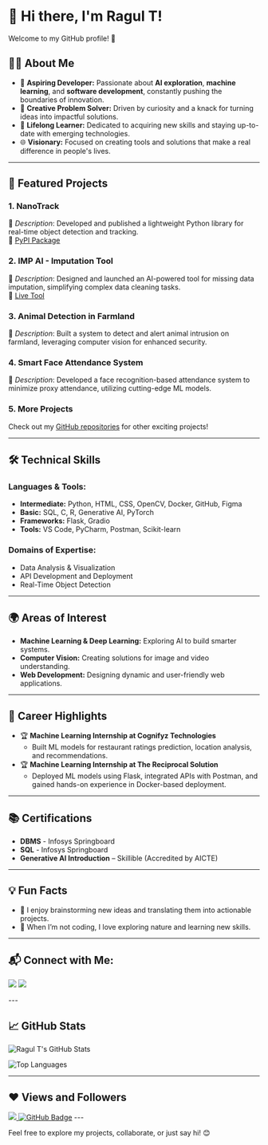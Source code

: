 # 👋 Hi there, I'm Ragul T!  

Welcome to my GitHub profile! 🚀  

## 👨‍💻 About Me  
- 🌱 **Aspiring Developer:** Passionate about **AI exploration**, **machine learning**, and **software development**, constantly pushing the boundaries of innovation.  
- 🧠 **Creative Problem Solver:** Driven by curiosity and a knack for turning ideas into impactful solutions.  
- 🌟 **Lifelong Learner:** Dedicated to acquiring new skills and staying up-to-date with emerging technologies.  
- 🌐 **Visionary:** Focused on creating tools and solutions that make a real difference in people's lives.  

---

## 📌 Featured Projects  
### **1. NanoTrack**  
📌 *Description*: Developed and published a lightweight Python library for real-time object detection and tracking.  
🔗 [PyPI Package](https://pypi.org/project/nanotrack/)  

### **2. IMP AI - Imputation Tool**  
📌 *Description*: Designed and launched an AI-powered tool for missing data imputation, simplifying complex data cleaning tasks.  
🔗 [Live Tool](https://spicy-audrie-pinnacle-9d1cb737.koyeb.app/)  

### **3. Animal Detection in Farmland**  
📌 *Description*: Built a system to detect and alert animal intrusion on farmland, leveraging computer vision for enhanced security.  

### **4. Smart Face Attendance System**  
📌 *Description*: Developed a face recognition-based attendance system to minimize proxy attendance, utilizing cutting-edge ML models.  

### **5. More Projects**  
Check out my [GitHub repositories](https://github.com/ragultv?tab=repositories) for other exciting projects!  

---

## 🛠️ Technical Skills  
### **Languages & Tools:**  
- **Intermediate:** Python, HTML, CSS, OpenCV, Docker, GitHub, Figma  
- **Basic:** SQL, C, R, Generative AI, PyTorch  
- **Frameworks:** Flask, Gradio  
- **Tools:** VS Code, PyCharm, Postman, Scikit-learn  

### **Domains of Expertise:**  
- Data Analysis & Visualization  
- API Development and Deployment  
- Real-Time Object Detection  

---

## 🌍 Areas of Interest  
- **Machine Learning & Deep Learning:** Exploring AI to build smarter systems.  
- **Computer Vision:** Creating solutions for image and video understanding.  
- **Web Development:** Designing dynamic and user-friendly web applications.  

---

## 🌟 Career Highlights  
- 🏆 **Machine Learning Internship at Cognifyz Technologies**  
  - Built ML models for restaurant ratings prediction, location analysis, and recommendations.  
- 🏆 **Machine Learning Internship at The Reciprocal Solution**  
  - Deployed ML models using Flask, integrated APIs with Postman, and gained hands-on experience in Docker-based deployment.  

---

## 📚 Certifications  
- **DBMS** - Infosys Springboard  
- **SQL** - Infosys Springboard  
- **Generative AI Introduction** – Skillible (Accredited by AICTE)  

---

## 💡 Fun Facts  
- 🚀 I enjoy brainstorming new ideas and translating them into actionable projects.  
- 🌳 When I’m not coding, I love exploring nature and learning new skills.  

---

## 📬 Connect with Me:
<p align="left">
<a href="https://www.linkedin.com/in/ragul-t-"><img src="https://img.icons8.com/fluent/48/000000/linkedin.png"/></a>
<a href="https://github.com/ragultv"><img src="https://img.icons8.com/fluent/48/000000/github.png"/></a>
</p>
---

## 📈 GitHub Stats  

![Ragul T's GitHub Stats](https://github-readme-stats.vercel.app/api?username=ragultv&show_icons=true&theme=radical)  

![Top Languages](https://github-readme-stats.vercel.app/api/top-langs/?username=ragultv&layout=compact&theme=radical)  

---
## ❤ Views and Followers
<a href="https://github.com/ragultv">
    <img src="https://komarev.com/ghpvc/?username=ragultv">
</a>
<a href="https://github.com/ragultv?tab=followers"><img src="https://img.shields.io/github/followers/ragultv?label=Followers&style=social" alt="GitHub Badge"></a>
---

Feel free to explore my projects, collaborate, or just say hi! 😊  
